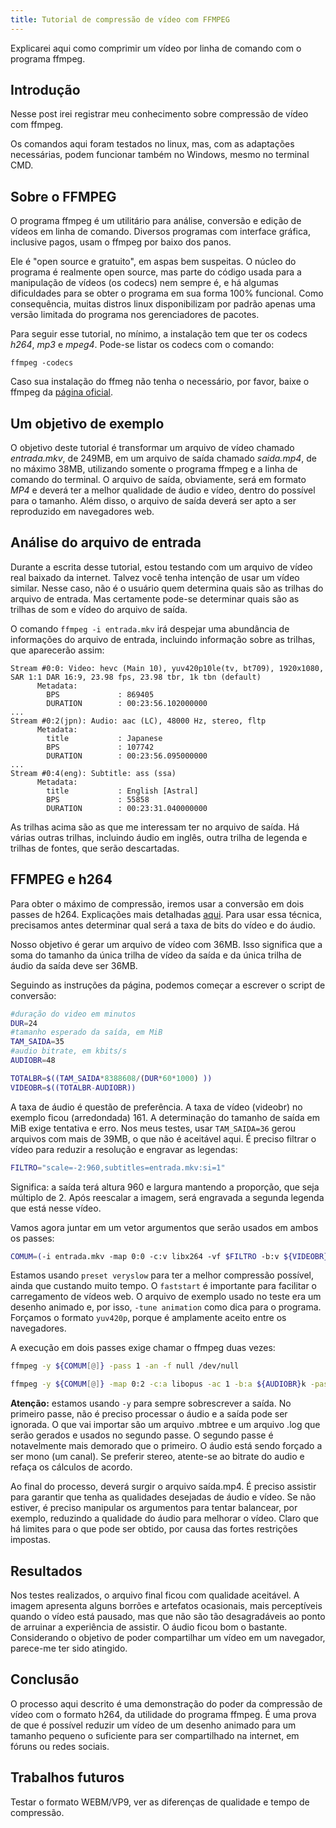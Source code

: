 ```yaml
---
title: Tutorial de compressão de vídeo com FFMPEG
---
```


Explicarei aqui como comprimir um vídeo por linha de comando com
o programa ffmpeg.

## Introdução

Nesse post irei registrar meu conhecimento sobre compressão de vídeo com ffmpeg.

Os comandos aqui foram testados no linux, mas, com as adaptações necessárias, 
podem funcionar também no Windows, mesmo no terminal CMD.

## Sobre o FFMPEG

O programa ffmpeg é um utilitário para análise, conversão e edição de vídeos
em linha de comando. Diversos programas com interface gráfica, inclusive pagos,
usam o ffmpeg por baixo dos panos.

Ele é "open source e gratuito", em aspas bem suspeitas.
O núcleo do programa é realmente open source, mas parte do código usada
para a manipulação de vídeos (os codecs) nem sempre é, e há algumas dificuldades para se obter
o programa em sua forma 100% funcional. Como consequência, muitas distros linux
disponibilizam por padrão apenas uma versão limitada do programa nos 
gerenciadores de pacotes.

Para seguir esse tutorial, no mínimo, a instalação tem que ter
os codecs *h264*, *mp3* e *mpeg4*. Pode-se listar os codecs com o comando:

```
ffmpeg -codecs
```

Caso sua instalação do ffmeg não tenha o necessário, por favor, baixe o ffmpeg da 
[página oficial](https://www.ffmpeg.org/download.html).

## Um objetivo de exemplo

O objetivo deste tutorial é transformar um arquivo de vídeo chamado *entrada.mkv*, 
de 249MB, em um arquivo de saída chamado *saida.mp4*, de no máximo 38MB, utilizando somente
o programa ffmpeg e a linha de comando do terminal. 
O arquivo de saída, obviamente, será em formato *MP4* e deverá ter a melhor 
qualidade de áudio e vídeo, dentro do possível para o tamanho.
Além disso, o arquivo de saída deverá ser apto a ser reproduzido em navegadores web.

## Análise do arquivo de entrada

Durante a escrita desse tutorial, estou testando com um arquivo de vídeo real
baixado da internet. Talvez você tenha intenção de usar um vídeo similar. Nesse caso, não
é o usuário quem determina quais são as trilhas do arquivo de entrada. Mas certamente
pode-se determinar quais são as trilhas de som e vídeo do arquivo de saída.

O comando `ffmpeg -i entrada.mkv` irá despejar uma abundância de  informações 
do arquivo de entrada, incluindo informação sobre as trilhas, que aparecerão assim:

```
Stream #0:0: Video: hevc (Main 10), yuv420p10le(tv, bt709), 1920x1080, SAR 1:1 DAR 16:9, 23.98 fps, 23.98 tbr, 1k tbn (default)
      Metadata:
        BPS             : 869405
        DURATION        : 00:23:56.102000000
...
Stream #0:2(jpn): Audio: aac (LC), 48000 Hz, stereo, fltp
      Metadata:
        title           : Japanese
        BPS             : 107742
        DURATION        : 00:23:56.095000000
...
Stream #0:4(eng): Subtitle: ass (ssa)
      Metadata:
        title           : English [Astral]
        BPS             : 55858
        DURATION        : 00:23:31.040000000

```

As trilhas acima são as que me interessam ter no arquivo de saída. Há várias
 outras trilhas, incluindo áudio em inglês, outra trilha de legenda e trilhas
 de fontes, que serão descartadas.

## FFMPEG e h264

Para obter o máximo de compressão, iremos usar a conversão em dois passes de h264.
Explicações mais detalhadas [aqui](https://trac.ffmpeg.org/wiki/Encode/H.264).
Para usar essa técnica, precisamos antes determinar qual será a taxa de bits do vídeo
e do áudio.

Nosso objetivo é gerar um arquivo de vídeo com 36MB. Isso significa que a soma
do tamanho da única trilha de vídeo da saída e da única trilha de áudio da 
saída deve ser 36MB.

Seguindo as instruções da página, podemos começar a escrever o script de conversão:

```bash
#duração do video em minutos
DUR=24
#tamanho esperado da saída, em MiB
TAM_SAIDA=35
#audio bitrate, em kbits/s
AUDIOBR=48

TOTALBR=$((TAM_SAIDA*8388608/(DUR*60*1000) ))
VIDEOBR=$((TOTALBR-AUDIOBR))
```

A taxa de áudio é questão de preferência. A taxa de vídeo (videobr) no exemplo 
ficou (arredondada) 161. 
A determinação do tamanho de saída em MiB exige tentativa e erro. Nos meus testes,
usar `TAM_SAIDA=36` gerou arquivos com mais de 39MB, o que não é aceitável aqui.
É preciso filtrar o vídeo para reduzir a resolução e engravar as legendas:

```bash
FILTRO="scale=-2:960,subtitles=entrada.mkv:si=1"
```

Significa: a saída terá altura 960 e largura mantendo
a proporção, que seja múltiplo de 2. Após reescalar a imagem, será
engravada a segunda legenda que está nesse vídeo.

Vamos agora juntar em um vetor argumentos que serão usados em ambos os passes:

```bash
COMUM=(-i entrada.mkv -map 0:0 -c:v libx264 -vf $FILTRO -b:v ${VIDEOBR}k -preset veryslow -tune animation -movflags +faststart -pix_fmt yuv420p)
```

Estamos usando `preset veryslow` para ter a melhor compressão possível, ainda que custando muito tempo.
O `faststart` é importante para facilitar o carregamento de vídeos web.
O arquivo de exemplo usado no teste era um desenho animado e, por isso, 
`-tune animation` como dica para o programa.
Forçamos o formato `yuv420p`, porque é amplamente aceito entre os navegadores.

A execução em dois passes exige chamar o ffmpeg duas vezes:

```bash
ffmpeg -y ${COMUM[@]} -pass 1 -an -f null /dev/null

ffmpeg -y ${COMUM[@]} -map 0:2 -c:a libopus -ac 1 -b:a ${AUDIOBR}k -pass 2 saida.mp4
```

**Atenção:** estamos usando `-y` para sempre sobrescrever a saída.
No primeiro passe, não é preciso processar o áudio e a saída pode ser ignorada. O que
vai importar são um arquivo .mbtree e um arquivo .log que serão gerados e usados no 
segundo passe.
O segundo passe é notavelmente mais demorado que o primeiro.
O áudio está sendo forçado a ser mono (um canal). Se preferir stereo, atente-se ao
bitrate do audio e refaça os cálculos de acordo. 

Ao final do processo, deverá surgir o arquivo saída.mp4. É preciso assistir para
garantir que tenha as qualidades desejadas de áudio e vídeo. Se não estiver, é preciso
manipular os argumentos para tentar balancear, por exemplo, reduzindo a qualidade do 
áudio para melhorar o vídeo. Claro que há limites para o que pode ser obtido,
por causa das fortes restrições impostas.

## Resultados

Nos testes realizados, o arquivo final ficou com qualidade aceitável.
A imagem apresenta alguns borrões e artefatos ocasionais, mais perceptíveis
quando o vídeo está pausado, mas que não são tão desagradáveis ao ponto
de arruinar a experiência de assistir.
O áudio ficou bom o bastante.
Considerando o objetivo de poder compartilhar um vídeo em um navegador,
parece-me ter sido atingido.

## Conclusão

O processo aqui descrito é uma demonstração do poder da compressão de vídeo
com o formato h264, da utilidade do programa ffmpeg.
É uma prova de que é possível reduzir um vídeo de um desenho animado
para um tamanho pequeno o suficiente para ser compartilhado na internet,
em fóruns ou redes sociais.

## Trabalhos futuros

Testar o formato WEBM/VP9, ver as diferenças de qualidade e tempo de compressão.
